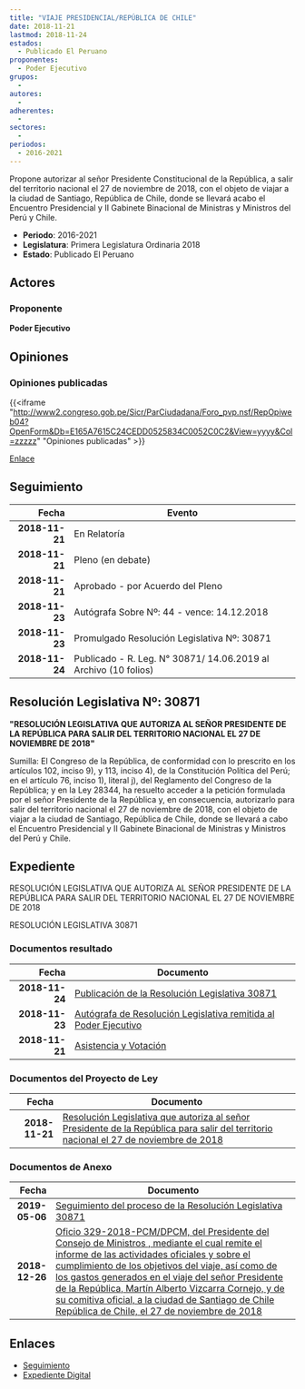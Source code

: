 ```yaml
---
title: "VIAJE PRESIDENCIAL/REPÚBLICA DE CHILE"
date: 2018-11-21
lastmod: 2018-11-24
estados: 
  - Publicado El Peruano
proponentes: 
  - Poder Ejecutivo
grupos: 
  - 
autores: 
  - 
adherentes: 
  - 
sectores: 
  - 
periodos: 
  - 2016-2021
---
```


Propone autorizar al señor Presidente Constitucional de la República, a salir del territorio nacional el 27 de noviembre de 2018, con el objeto de viajar a la ciudad de Santiago, República de Chile, donde se llevará acabo el Encuentro Presidencial y II Gabinete Binacional de Ministras y Ministros del Perú y Chile.

- **Periodo**: 2016-2021
- **Legislatura**: Primera Legislatura Ordinaria 2018
- **Estado**: Publicado El Peruano

## Actores

### Proponente

**Poder Ejecutivo**


## Opiniones

### Opiniones publicadas

{{<iframe "http://www2.congreso.gob.pe/Sicr/ParCiudadana/Foro_pvp.nsf/RepOpiweb04?OpenForm&Db=E165A7615C24CEDD0525834C0052C0C2&View=yyyy&Col=zzzzz" "Opiniones publicadas" >}}

[Enlace](http://www2.congreso.gob.pe/Sicr/ParCiudadana/Foro_pvp.nsf/RepOpiweb04?OpenForm&Db=E165A7615C24CEDD0525834C0052C0C2&View=yyyy&Col=zzzzz)

## Seguimiento

| Fecha | Evento |
|------:|--------|
| **2018-11-21** | En Relatoría|
| **2018-11-21** | Pleno (en debate)|
| **2018-11-21** | Aprobado - por Acuerdo del Pleno|
| **2018-11-23** | Autógrafa Sobre Nº: 44 - vence: 14.12.2018|
| **2018-11-23** | Promulgado Resolución Legislativa Nº: 30871|
| **2018-11-24** | Publicado - R. Leg. N° 30871/ 14.06.2019 al Archivo (10 folios)|

## Resolución Legislativa Nº: 30871

**"RESOLUCIÓN LEGISLATIVA QUE AUTORIZA AL SEÑOR PRESIDENTE DE LA REPÚBLICA PARA SALIR DEL TERRITORIO NACIONAL EL 27 DE NOVIEMBRE DE 2018"**

Sumilla: El Congreso de la República, de conformidad con lo prescrito en los artículos 102, inciso 9), y 113, inciso 4), de la Constitución Política del Perú; en el artículo 76, inciso 1), literal j), del Reglamento del Congreso de la República; y en la Ley 28344, ha resuelto acceder a la petición formulada por el señor Presidente de la República y, en consecuencia, autorizarlo para salir del territorio nacional el 27 de noviembre de 2018, con el objeto de viajar a la ciudad de Santiago, República de Chile, donde se llevará a cabo el Encuentro Presidencial y II Gabinete Binacional de Ministras y Ministros del Perú y Chile.


## Expediente

RESOLUCIÓN LEGISLATIVA QUE AUTORIZA AL SEÑOR PRESIDENTE DE LA REPÚBLICA PARA SALIR DEL TERRITORIO NACIONAL EL 27 DE NOVIEMBRE DE 2018

RESOLUCIÓN LEGISLATIVA 30871


### Documentos resultado

| Fecha | Documento |
|------:|--------|
| **2018-11-24** | [Publicación de la Resolución Legislativa 30871](http://www.leyes.congreso.gob.pe/Documentos/2016_2021/ADLP/Normas_Legales/30871-RLG.pdf) |
| **2018-11-23** | [Autógrafa de Resolución Legislativa remitida al Poder Ejecutivo](http://www.leyes.congreso.gob.pe/Documentos/2016_2021/ADLP/Texto_Aprobado/AU0363520181123.pdf) |
| **2018-11-21** | [Asistencia y Votación](http://www.leyes.congreso.gob.pe/Documentos/2016_2021/Asistencia_y_Votacion/Proyectos_de_Ley/AV0363520181121.pdf) |

### Documentos del Proyecto de Ley

| Fecha | Documento |
|------:|--------|
| **2018-11-21** | [Resolución Legislativa que autoriza al señor Presidente de la República para salir del territorio nacional el 27 de noviembre de 2018](http://www.leyes.congreso.gob.pe/Documentos/2016_2021/Proyectos_de_Ley_y_de_Resoluciones_Legislativas/PL0363520181121.pdf) |

### Documentos de Anexo

| Fecha | Documento |
|------:|--------|
| **2019-05-06** | [Seguimiento del proceso de la Resolución Legislativa 30871](http://www.leyes.congreso.gob.pe/Documentos/2016_2021/Seguimiento_de_Proyectos_de_Ley/03635PL20190806.pdf) |
| **2018-12-26** | [Oficio 329-2018-PCM/DPCM, del Presidente del Consejo de Ministros , mediante el cual remite el informe de las actividades oficiales y sobre el cumplimiento de los objetivos del viaje, así como de los gastos generados en el viaje del señor Presidente de la República, Martín Alberto Vizcarra Cornejo, y de su comitiva oficial, a la ciudad de Santiago de Chile República de Chile, el 27 de noviembre de 2018](http://www.leyes.congreso.gob.pe/Documentos/2016_2021/Oficios/Poder_Ejecutivo/OFICIO-329-2018-PCM-DPCM.pdf) |

## Enlaces 

- [Seguimiento](http://www2.congreso.gob.pehttp://www2.congreso.gob.pe/Sicr/TraDocEstProc/CLProLey2016.nsf/f7fff46988ca05b1052578e100829cc7/ded772ce51e8a3d90525834c00608dba?OpenDocument)
- [Expediente Digital](http://www2.congreso.gob.pehttp://www2.congreso.gob.pe/Sicr/TraDocEstProc/CLProLey2016.nsf/f7fff46988ca05b1052578e100829cc7/ded772ce51e8a3d90525834c00608dba?OpenDocument&Click=05257FB7005EB655.eb71d0cf91d8294e05256cdf006b5706/$Body/0.1C6C)
